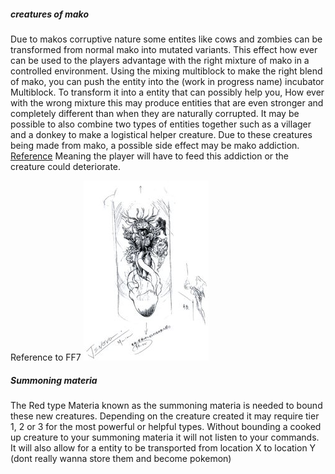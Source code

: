 ##### creatures of mako


Due to makos corruptive nature some entites like cows and zombies can be transformed from normal mako into mutated variants. This effect how ever can be used to the players advantage with the right mixture of mako in a controlled environment. Using the mixing multiblock to make the right blend of mako, you can push the entity into the (work in progress name) incubator Multiblock. To transform it into a entity that can possibly help you, How ever with the wrong mixture this may produce entities that are even stronger and completely different than when they are naturally corrupted. It may be possible to also combine two types of entities together such as a villager and a donkey to make a logistical helper creature. Due to these creatures being made from mako, a possible side effect may be mako addiction. [Reference](http://finalfantasy.wikia.com/wiki/Mako) Meaning the player will have to feed this addiction or the creature could deteriorate.  

Reference to FF7
![](images/Nibel_Reactor_Jenova.jpg)


##### Summoning materia

The Red type Materia known as the summoning materia is needed to bound these new creatures. Depending on the creature created it may require tier 1, 2 or 3 for the most powerful or helpful types. Without bounding a cooked up creature to your summoning materia it will not listen to your commands. It will also allow for a entity to be transported from location X to location Y (dont really wanna store them and become pokemon)
